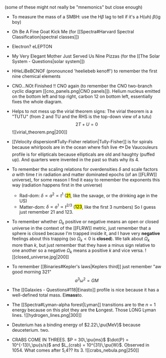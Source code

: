(some of these might not really be "mnemonics" but close enough)

- To measure the mass of a SMBH: use the H$\beta$ lag to tell if it's a H(uh) $\beta$(ig boy)

- Oh Be A Fine Goat Kick Me (for [[Spectra#Harvard Spectral Classification|spectral classes]])

- Electron? eLEPTON

- My Very Elegant Mother Just Served Us Nine Pizzas (for the [[The Solar System - Questions|solar system]])

- HHeLiBeBCNOF (pronounced 'heeliebeb kenoff') to remember the first nine chemical elements

- CNO...NOt Finished !! CNO again (to remember the CNO two-branch cyclic diagram [[cno_panels.png|CNO panels]]). Helium nucleus emitted on the bottom left and top right, carbon 12 on bottom left, essentially fixes the whole diagram.

- Helps to not mess up the virial theorem signs: The virial theorem is a "TUTU"  (from 2 and TU and the RHS is the top-down view of a tutu) $$2T + U = 0$$![[virial_theorem.png|200]]

- [[Velocity dispersion#Tully-Fisher relation|Tully-Fisher]] is for spirals because whirlpools are in the ocean where fish live 🐟
  De Vaucouleurs profile is for ellipticals because ellipticals are old and haughty (puffed up). And quarters were invented in the past so thats why its 4. 

- To remember the scaling relations for overdensities $\delta$ and scale factors $a$ with time $t$ in radiation and matter dominated epochs (of an [[FLRW]] universe), for some reason I find it easy to remember the exponents this way (radiation happens first in the universe)
  - Rad-dom: $\delta \propto a^2 \propto t^1$            (<mark class="hltr-pink">21</mark>, like the savage, or the drinking age in the US)
  - Matter-dom: $\delta \propto a^1 \propto t^{2/3}$     (<mark class="hltr-pink">123</mark>, like the first 3 numbers)
  So I guess just remember 21 and 123.

- To remember whether $\Omega_k$ positive or negative means an open or closed universe in the context of the [[FLRW]] metric, just remember that a sphere is closed because I'm trapped inside it, and I have very **negative** feelings about this trapping (so $\Omega_k < 0$ is **closed**). We talk about $\Omega_k$ more than $k$, but just remember that they have a minus sign relative to one another so a negative $\Omega_k$ means a positive $k$ and vice versa.
  ![[closed_universe.jpg|200]]

- To remember [[Binaries#Kepler's laws|Keplers third]] just remember "aw good morning 321" $$a^3 \omega^2 = GM$$
- The [[Galaxies - Questions#118|Einasto]] profile is nice because it has a well-defined total mass. Ei**mass**to.

- The [[Spectra#Lyman-alpha forest|Lyman]] transitions are to the $n=1$ energy because on this plot they are the **L**ongest. Those LONG Lyman lines. ![[hydrogen_lines.png|300]]

- Deuterium has a binding energy of $2.22\,\pu{MeV}$ because deuceterium. two.

- CRABS COME IN THREES. $P = 30\,\pu{ms}$ $\dot{P} = 10^{-13}\,\pu{s/s}$ and $L_{crab} = 10^{31}\,\pu{W}$. Observed in 1054. What comes after 5,4?? Its 3.
  ![[crabs_nebula.png|250]]
